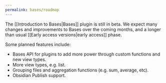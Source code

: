 ```yaml
---
permalink: bases/roadmap
---
```

The [[Introduction to Bases|Bases]] plugin is still in beta. We expect many changes and improvements to Bases over the coming months, and a longer than usual [[Early access versions|early access]] phase.

Some planned features include:

- Bases API for plugins to add more power through custom functions and new view types.
- More view types, e.g. list.
- Grouping files and aggregation functions (e.g. sum, average, etc).
- Obsidian Publish support.

